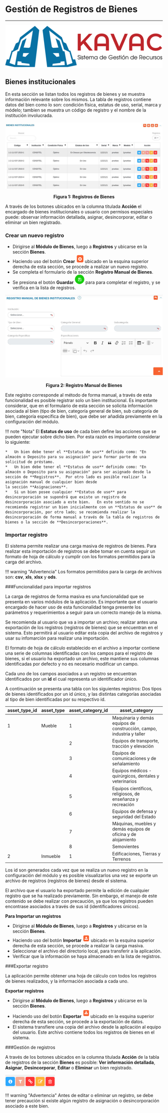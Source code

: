 # Gestión de Registros de Bienes 
********************************

![Screenshot](img/logokavac.png#imagen)

## Bienes institucionales 

En esta sección se listan todos los registros de bienes y se muestra información relevante sobre los mismos. La tabla de registros contiene datos del bien como lo son: condición física, estatus de uso, serial, marca y módelo; tambien se muestra un código de registro y el nombre de la institución involucrada. 

![Screenshot](img/figure_1.png)<div style="text-align: center;font-weight: bold">Figura 1: Registros de Bienes</div>

A través de los botones ubicados en la columna titulada **Acción** el encargado de bienes institucionales o usuario con permisos especiales puede: observar información detallada, asignar, desincorporar, editar o eliminar un bien registrado.   

### Crear un nuevo registro

- Dirigirse al **Módulo de Bienes**, luego a **Registros** y ubicarse en la sección **Bienes**.
- Haciendo uso del botón **Crear** ![Screenshot](img/create.png) ubicado en la esquina superior derecha de esta sección, se procede a realizar un nuevo registro. 
- Se completa el formulario de la sección **Registro Manual de Bienes**.
- Se presiona el botón **Guardar** ![Screenshot](img/save.png) para para completar el registro, y se verifica en la lista de registros.  

![Screenshot](img/figure_2.png)<div style="text-align: center;font-weight: bold">Figura 2: Registro Manual de Bienes</div>


Este registro corresponde al método de forma manual, a través de esta funcionalidad es posible registrar solo un bien institucional.  Es importante considerar, que en el formulario de esta sección se solicita información asociada al bien (tipo de bien, categoría general de bien, sub categoría de bien, categoría específica de bien), que debe ser añadida previamente en la configuración del módulo. 	


!!! note "Nota"
	El **Estatus de uso** de cada bien define las acciones que se pueden ejecutar sobre dicho bien.  Por esta razón es importante considerar lo siguiente:

	*	Un bien debe tener el **Estatus de uso** definido como: "En almacén o Deposito para su asignación" para formar parte de una solicitud de préstamo.
	*	Un bien debe tener el **Estatus de uso** definido como: "En almacén o Deposito para su asignación" para ser asignado desde la sección de **Registros**.  Por otro lado es posible realizar la asignación manual de cualquier bien desde
	la sección **Asignaciones**.
	*	Si un bien posee cualquier **Estatus de uso** para desincorporación se supondrá que existe un registro de desincorporación asociado a este bien.   En este sentido no se recomienda registrar un bien inicialmente con un **Estatus de uso** de desincorporación, por otro lado; se recomienda realizar la desincorporación de forma manual a través de la tabla de registros de bienes o la sección de **Desincorporaciones**. 	  

### Importar registro

El sistema permite realizar una carga masiva de registros de bienes.	Para realizar esta importación de registros se debe tomar en cuenta seguir un formato de hoja de cálculo y cumplir con los formatos permitidos para la carga del archivo.

!!! warning "Advertencia"
	Los formatos permitidos para la carga de archivos son:  **csv**, **xls**, **xlsx** y **ods**.   

###Funcionalidad para importar registros

La carga de registros de forma masiva es una funcionalidad que se presenta en varios módulos de la aplicación. Es importante que el usuario encargado de hacer uso de esta funcionalidad tenga presente los parámetros y requerimientos a seguir para un correcto manejo de la misma. 

Se recomienda al usuario que va a importar un archivo; realizar antes una exportación de los registros (registros de bienes) que se encuentran en el sistema. Esto permitirá al usuario editar esta copia del archivo de registros y usar su infomarción para realizar una importación.    

El formato de hoja de cálculo establecido en el archivo a importar contiene una serie de columnas identificadas con los campos para el registro de bienes, si el usuario ha exportado un archivo, este mantiene sus columnas identificadas por defecto y no es necesario modificar un campo.

Cada uno de los campos asociados a un registro se encuentran identificados por un **id** el cual representa un identificador único.

A continuación se presenta una tabla con los siguientes registros: Dos tipos de bienes identificados por un id único, y las distintas categorías asociadas al tipo de bien identificadas por su respectivo id. 

|asset_type_id |asset_type |asset_category_id |asset_category|          
|---|---|---|---|  
|1 |Mueble  |1 |Maquinaria y demás equipos de construcción, campo, industria y taller|         
|  |        |2 |Equipos de transporte, tracción y elevación                          |         
|  |        |3 |Equipos de comunicaciones y de señalamiento                          |     
|  |        |4 |Equipos médicos - quirúrgicos, dentales y veterinarios               |         
|  |        |5 |Equipos científicos, religiosos, de enseñanza y recreación           |   
|  |        |6 |Equipos de defensa y seguridad del Estado                            |     
|  |        |7 |Máquinas, muebles y demás equipos de oficina y de alojamiento        |         
|  |        |8 |Semovientes                                                          |   
|2 |Inmueble|1 |Edificaciones, Tierras y Terrenos                                    |  


Los id son generados cada vez que se realiza un nuevo registro en la configuración del módulo y es posible visualizarlos una vez se exporte un archivo de registros (registros de bienes) desde el sistema. 

El archivo que el usuario ha exportado permite la edición de cualquier registro que se ha realizado previamente.  Sin embargo, el manejo de este contenido se debe realizar con precaución, ya que los registros pueden encontrase asociados a través de sus id (identificadores únicos).  


**Para Importar un registros**

- Dirigirse al **Módulo de Bienes**, luego a **Registros** y ubicarse en la sección **Bienes**.
- Haciendo uso del botón **Importar** ![Screenshot](img/import.png) ubicado en la esquina superior derecha de esta sección, se procede a realizar la carga masiva.  
- Seleccionar el archivo del directorio local, para transferir a la aplicación.  
- Verificar que la información se haya almacenado en la lista de registros. 


###Exportar registro

La aplicación permite obtener una hoja de cálculo con todos los registros de bienes realizados, y la información asociada a cada uno. 

**Exportar registros**

- Dirigirse al **Módulo de Bienes**, luego a **Registros** y ubicarse en la sección **Bienes**.
- Haciendo uso del botón **Exportar** ![Screenshot](img/export.png) ubicado en la esquina superior derecha de esta sección, se procede a la exportación de datos.  
- El sistema transfiere una copia del archivo desde la aplicación al equipo del usuario. Este archivo contiene todos los registros de bienes en el sistema.

###Gestión de registros 

A través de los botones ubicados en la columna titulada **Acción** de la tabla de registros de la sección **Bienes** es posible: **Ver información detallada**, **Asignar**, **Desincorporar**, **Editar** o **Eliminar** un bien registrado. 

![Screenshot](img/manage_2.png) 

!!! warning "Advertencia"
	Antes de editar o eliminar un registro, se debe tener precaución si existe algún registro de asignación o desincorporación asociado a este bien.  

























   